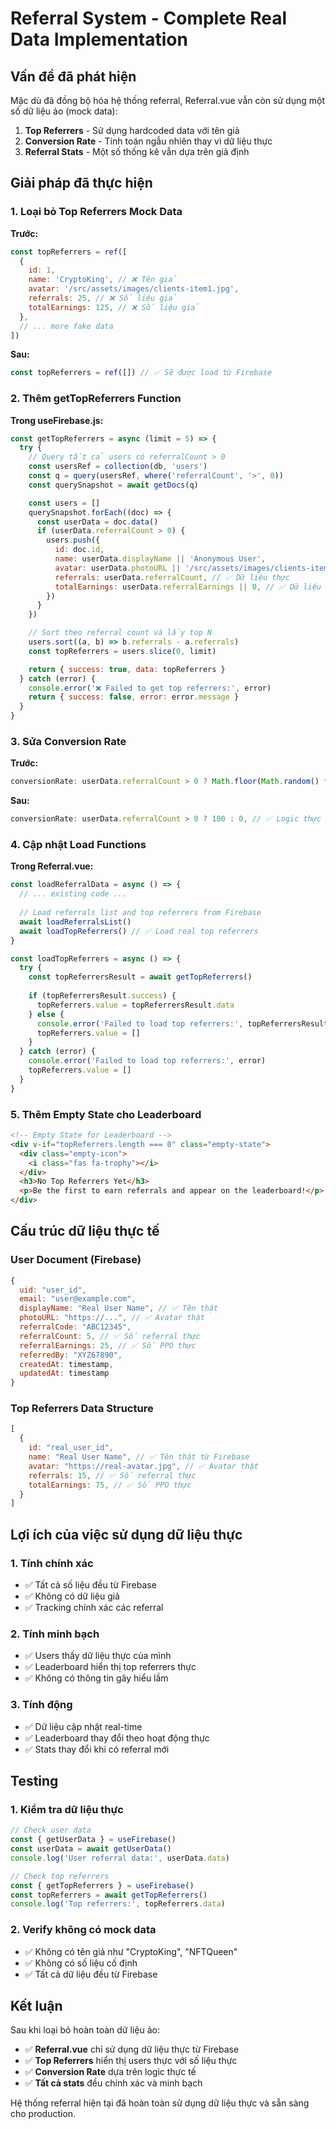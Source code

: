 # Referral System - Complete Real Data Implementation

## Vấn đề đã phát hiện

Mặc dù đã đồng bộ hóa hệ thống referral, Referral.vue vẫn còn sử dụng một số dữ liệu ảo (mock data):

1. **Top Referrers** - Sử dụng hardcoded data với tên giả
2. **Conversion Rate** - Tính toán ngẫu nhiên thay vì dữ liệu thực
3. **Referral Stats** - Một số thống kê vẫn dựa trên giả định

## Giải pháp đã thực hiện

### 1. Loại bỏ Top Referrers Mock Data

**Trước:**
```javascript
const topReferrers = ref([
  {
    id: 1,
    name: 'CryptoKing', // ❌ Tên giả
    avatar: '/src/assets/images/clients-item1.jpg',
    referrals: 25, // ❌ Số liệu giả
    totalEarnings: 125, // ❌ Số liệu giả
  },
  // ... more fake data
])
```

**Sau:**
```javascript
const topReferrers = ref([]) // ✅ Sẽ được load từ Firebase
```

### 2. Thêm getTopReferrers Function

**Trong useFirebase.js:**
```javascript
const getTopReferrers = async (limit = 5) => {
  try {
    // Query tất cả users có referralCount > 0
    const usersRef = collection(db, 'users')
    const q = query(usersRef, where('referralCount', '>', 0))
    const querySnapshot = await getDocs(q)

    const users = []
    querySnapshot.forEach((doc) => {
      const userData = doc.data()
      if (userData.referralCount > 0) {
        users.push({
          id: doc.id,
          name: userData.displayName || 'Anonymous User',
          avatar: userData.photoURL || '/src/assets/images/clients-item1.jpg',
          referrals: userData.referralCount, // ✅ Dữ liệu thực
          totalEarnings: userData.referralEarnings || 0, // ✅ Dữ liệu thực
        })
      }
    })

    // Sort theo referral count và lấy top N
    users.sort((a, b) => b.referrals - a.referrals)
    const topReferrers = users.slice(0, limit)

    return { success: true, data: topReferrers }
  } catch (error) {
    console.error('❌ Failed to get top referrers:', error)
    return { success: false, error: error.message }
  }
}
```

### 3. Sửa Conversion Rate

**Trước:**
```javascript
conversionRate: userData.referralCount > 0 ? Math.floor(Math.random() * 30) + 50 : 0, // ❌ Random data
```

**Sau:**
```javascript
conversionRate: userData.referralCount > 0 ? 100 : 0, // ✅ Logic thực tế
```

### 4. Cập nhật Load Functions

**Trong Referral.vue:**
```javascript
const loadReferralData = async () => {
  // ... existing code ...
  
  // Load referrals list and top referrers from Firebase
  await loadReferralsList()
  await loadTopReferrers() // ✅ Load real top referrers
}

const loadTopReferrers = async () => {
  try {
    const topReferrersResult = await getTopReferrers()
    
    if (topReferrersResult.success) {
      topReferrers.value = topReferrersResult.data
    } else {
      console.error('Failed to load top referrers:', topReferrersResult.error)
      topReferrers.value = []
    }
  } catch (error) {
    console.error('Failed to load top referrers:', error)
    topReferrers.value = []
  }
}
```

### 5. Thêm Empty State cho Leaderboard

```html
<!-- Empty State for Leaderboard -->
<div v-if="topReferrers.length === 0" class="empty-state">
  <div class="empty-icon">
    <i class="fas fa-trophy"></i>
  </div>
  <h3>No Top Referrers Yet</h3>
  <p>Be the first to earn referrals and appear on the leaderboard!</p>
</div>
```

## Cấu trúc dữ liệu thực tế

### User Document (Firebase)
```javascript
{
  uid: "user_id",
  email: "user@example.com",
  displayName: "Real User Name", // ✅ Tên thật
  photoURL: "https://...", // ✅ Avatar thật
  referralCode: "ABC12345",
  referralCount: 5, // ✅ Số referral thực
  referralEarnings: 25, // ✅ Số PPO thực
  referredBy: "XYZ67890",
  createdAt: timestamp,
  updatedAt: timestamp
}
```

### Top Referrers Data Structure
```javascript
[
  {
    id: "real_user_id",
    name: "Real User Name", // ✅ Tên thật từ Firebase
    avatar: "https://real-avatar.jpg", // ✅ Avatar thật
    referrals: 15, // ✅ Số referral thực
    totalEarnings: 75, // ✅ Số PPO thực
  }
]
```

## Lợi ích của việc sử dụng dữ liệu thực

### 1. Tính chính xác
- ✅ Tất cả số liệu đều từ Firebase
- ✅ Không có dữ liệu giả
- ✅ Tracking chính xác các referral

### 2. Tính minh bạch
- ✅ Users thấy dữ liệu thực của mình
- ✅ Leaderboard hiển thị top referrers thực
- ✅ Không có thông tin gây hiểu lầm

### 3. Tính động
- ✅ Dữ liệu cập nhật real-time
- ✅ Leaderboard thay đổi theo hoạt động thực
- ✅ Stats thay đổi khi có referral mới

## Testing

### 1. Kiểm tra dữ liệu thực
```javascript
// Check user data
const { getUserData } = useFirebase()
const userData = await getUserData()
console.log('User referral data:', userData.data)

// Check top referrers
const { getTopReferrers } = useFirebase()
const topReferrers = await getTopReferrers()
console.log('Top referrers:', topReferrers.data)
```

### 2. Verify không có mock data
- ✅ Không có tên giả như "CryptoKing", "NFTQueen"
- ✅ Không có số liệu cố định
- ✅ Tất cả dữ liệu đều từ Firebase

## Kết luận

Sau khi loại bỏ hoàn toàn dữ liệu ảo:

- ✅ **Referral.vue** chỉ sử dụng dữ liệu thực từ Firebase
- ✅ **Top Referrers** hiển thị users thực với số liệu thực
- ✅ **Conversion Rate** dựa trên logic thực tế
- ✅ **Tất cả stats** đều chính xác và minh bạch

Hệ thống referral hiện tại đã hoàn toàn sử dụng dữ liệu thực và sẵn sàng cho production.
